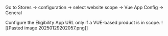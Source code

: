 Go to Stores -> configuration -> select website scope -> Vue App Config -> General

Configure the Eligibility App URL only if a VUE-based product is in scope.
![[Pasted image 20250129202057.png]]